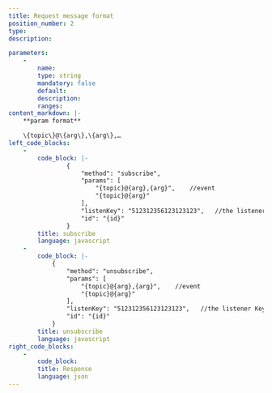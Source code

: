 ```yaml
---
title: Request message format
position_number: 2
type:
description: 

parameters:
    -
        name:
        type: string
        mandatory: false
        default:
        description:
        ranges:
content_markdown: |-
    **param format**

    \{topic\}@\{arg\},\{arg\},…
left_code_blocks:
    -
        code_block: |-
                {
                    "method": "subscribe", 
                    "params": [
                        "{topic}@{arg},{arg}",    //event
                        "{topic}@{arg}"
                    ], 
                    "listenKey": "512312356123123123",   //the listener Key, Apply accessToken through /v1/spot/ws-token interface
                    "id": "{id}"
                }
        title: subscribe
        language: javascript
    -
        code_block: |-
            {
                "method": "unsubscribe", 
                "params": [
                    "{topic}@{arg},{arg}",    //event
                    "{topic}@{arg}"
                ], 
                "listenKey": "512312356123123123",   //the listener Key, Apply accessToken through /v1/spot/ws-token interface
                "id": "{id}"
            }
        title: unsubscribe
        language: javascript
right_code_blocks:
    -
        code_block:
        title: Response
        language: json
---
```

